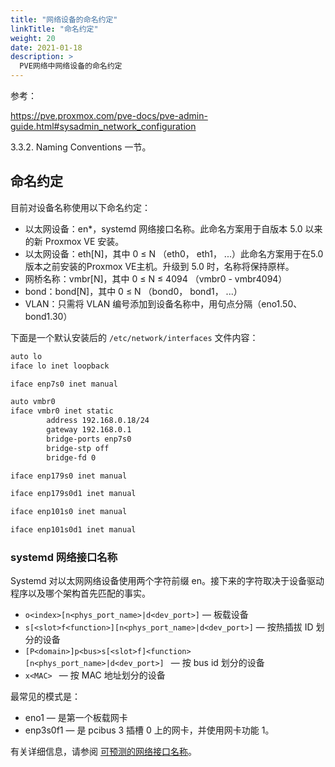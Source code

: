 ```yaml
---
title: "网络设备的命名约定"
linkTitle: "命名约定"
weight: 20
date: 2021-01-18
description: >
  PVE网络中网络设备的命名约定
---
```


参考：

https://pve.proxmox.com/pve-docs/pve-admin-guide.html#sysadmin_network_configuration

3.3.2. Naming Conventions 一节。

## 命名约定

目前对设备名称使用以下命名约定：

- 以太网设备：en*，systemd 网络接口名称。此命名方案用于自版本 5.0 以来的新 Proxmox VE 安装。
- 以太网设备：eth[N]，其中 0 ≤ N （eth0， eth1， ...）此命名方案用于在5.0版本之前安装的Proxmox VE主机。升级到 5.0 时，名称将保持原样。
- 网桥名称：vmbr[N]，其中 0 ≤ N ≤ 4094 （vmbr0 - vmbr4094）
- bond：bond[N]，其中 0 ≤ N （bond0， bond1， ...）
- VLAN：只需将 VLAN 编号添加到设备名称中，用句点分隔（eno1.50、bond1.30）

下面是一个默认安装后的 `/etc/network/interfaces` 文件内容：

```bash
auto lo
iface lo inet loopback

iface enp7s0 inet manual

auto vmbr0
iface vmbr0 inet static
        address 192.168.0.18/24
        gateway 192.168.0.1
        bridge-ports enp7s0
        bridge-stp off
        bridge-fd 0

iface enp179s0 inet manual

iface enp179s0d1 inet manual

iface enp101s0 inet manual

iface enp101s0d1 inet manual
```

### systemd 网络接口名称

Systemd 对以太网网络设备使用两个字符前缀 en。接下来的字符取决于设备驱动程序以及哪个架构首先匹配的事实。

- `o<index>[n<phys_port_name>|d<dev_port>]`  — 板载设备
- `s[<slot>f<function>][n<phys_port_name>|d<dev_port>]`  — 按热插拔 ID 划分的设备
- `[P<domain>]p<bus>s[<slot>f]<function>[n<phys_port_name>|d<dev_port>] ` — 按 bus id 划分的设备
- `x<MAC> ` — 按 MAC 地址划分的设备

最常见的模式是：

- eno1 — 是第一个板载网卡
- enp3s0f1 — 是 pcibus 3 插槽 0 上的网卡，并使用网卡功能 1。

有关详细信息，请参阅 [可预测的网络接口名称](https://www.freedesktop.org/wiki/Software/systemd/PredictableNetworkInterfaceNames/)。
